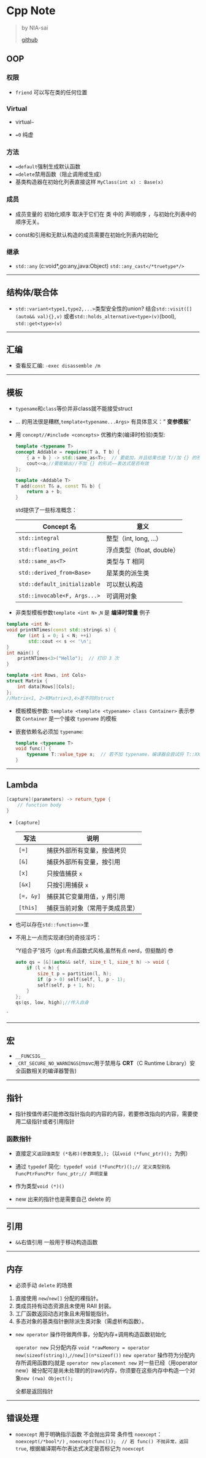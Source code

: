 # Cpp Note

> by NIA-sai
>
> [github](https://github.com/NIA-sai/CppNote) 







## OOP

### 权限

- `friend` 可以写在类的任何位置

### Virtual

- virtual`~`

- `=0` 纯虚

### 方法

- `=default`强制生成默认函数
- `=delete`禁用函数（阻止调用或生成）
- 基类构造器在初始化列表直接这样 `MyClass(int x) : Base(x) `

### 成员

- 成员变量的 初始化顺序 取决于它们在 类 中的 声明顺序 ，与初始化列表中的顺序无关。

- const和引用和无默认构造的成员需要在初始化列表内初始化

### 继承

- `std::any` (c:void*,go:any,java:Object)
  `std::any_cast</*truetype*/>`





-----







## 结构体/联合体

- `std::variant<type1,type2,...>`类型安全性的union?
  结合`std::visit([](auto&& val){},v)`
  或者`std::holds_alternative<type>(v)`(bool), `std::get<type>(v)`





-----







## 汇编

- 查看反汇编: `-exec disassemble /m`





-----





## 模板

- `typename`和`class`等价并非class就不能接受struct

- ... 的用法很是糟糕,`template<typename...Args>` 有具体意义：“ **变参模板**”

- 用 `concept//#include <concepts>` 优雅约束(编译时检验)类型:
  ```c++
  template <typename T>
  concept Addable = requires(T a, T b) {
      { a + b } -> std::same_as<T>;  // 要能加，并且结果也是 T//加 {} 的形式——表达式的类型和值要求
      cout<<a;//要能输出//不加 {} 的形式——表达式是否有效
  };
  
  template <Addable T>
  T add(const T& a, const T& b) {
      return a + b;
  }
  ```


  

  std提供了一些标准概念：

  | Concept 名                   | 意义                      |
  | ---------------------------- | ------------------------- |
  | `std::integral`              | 整型（int, long, ...）    |
  | `std::floating_point`        | 浮点类型（float, double） |
  | `std::same_as<T>`            | 类型与 T 相同             |
  | `std::derived_from<Base>`    | 是某类的派生类            |
  | `std::default_initializable` | 可以默认构造              |
  | `std::invocable<F, Args...>` | 可调用对象                |

-  非类型模板参数`template <int N>` ,`N` 是 **编译时常量**
  例子

  ```c++
  template <int N>
  void printNTimes(const std::string& s) {
      for (int i = 0; i < N; ++i)
          std::cout << s << '\n';
  }
  int main() {
      printNTimes<3>("Hello");  // 打印 3 次
  }
  
  template <int Rows, int Cols>
  struct Matrix {
      int data[Rows][Cols];
  };
  //Matrix<1, 2>和Matrix<3,4>是不同的struct
  ```

- 模板模板参数: `template <template <typename> class Container>` 表示参数 `Container` 是一个接收 `typename` 的模板

- 嵌套依赖名必须加 `typename`: 
  ```c++
  template <typename T>
  void func() {
      typename T::value_type x;  // 若不加 typename，编译器会尝试将 T::XXX 视作静态成员
  }
  ```











-----







## Lambda

```cpp
[capture](parameters) -> return_type {
    // function body
}
```

- `[capture]`
  
  | 写法  | 说明                       |
  | ----- | -------------------------- |
  | `[=]` | 捕获外部所有变量，按值拷贝 |
  | `[&]` | 捕获外部所有变量，按引用 |
  | `[x]` | 只按值捕获 `x` |
  | `[&x]` | 只按引用捕获 `x` |
  | `[=, &y]` | 捕获其它变量用值，`y` 用引用 |
  | `[this]` | 捕获当前对象（常用于类成员里） |
  
-   也可以存在`std::function<>`里

- 不用上一点而实现递归的奇技淫巧：

  “Y组合子”技巧（gpt:有点函数式风格,虽然有点 nerd，但挺酷的 😎

  ```cpp
  auto qs = [&](auto&& self, size_t l, size_t h) -> void {
      if (l < h) {
          size_t p = partition(l, h);
          if (p > 0) self(self, l, p - 1);
          self(self, p + 1, h);
      }
  };
  qs(qs, low, high);//传入自身
  ```





`



-----







## 宏

- `__FUNCSIG__`
- `_CRT_SECURE_NO_WARNINGS`(msvc用于禁用与 **CRT**（C Runtime Library）安全函数相关的编译器警告)









-----



## 指针

- 指针按值传递只能修改指针指向的内容的内容，若要修改指向的内容，需要使用二级指针或者引用指针

### 函数指针

- 直接定义`返回值类型 (*名称)(参数类型,);`（以`void (*func_ptr)(); `为例）

- 通过 `typedef` 简化:`
typedef void (*FuncPtr)();// 定义类型别名` `FuncPtrFuncPtr func_ptr;// 声明变量`

- 作为类型`void (*)()`

- new 出来的指针也是需要自己 delete 的





-----







## 引用

- `&&`右值引用 一般用于移动构造函数







------







## 内存

-  必须手动 `delete` 的场景
  1. 直接使用 `new`/`new[]` 分配的裸指针。
  2. 类成员持有动态资源且未使用 RAII 封装。
  3. 工厂函数返回动态对象且未用智能指针。
  4. 多态对象的基类指针删除派生类对象（需虚析构函数）。

- `new operator`  操作符做两件事，分配内存+调用构造函数初始化

  `operator new` 只分配内存 `void *rawMemory = operator new(sizeof(string))`,`//new[](n*sizeof())`
  `new operator` 操作符为分配内存所调用函数的j就是 `operator new`
  `placement new` 对一些已经（用operator new）被分配可是尚未处理的的(raw)内存，你须要在这些内存中构造一个对象`new (rwa) Object();`

  全都是返回指针





-----







## 错误处理

- `noexcept` 用于明确指示函数 不会抛出异常
  条件性 `noexcept`： `noexcept(/*bool*/)` , `noexcept(func());  // 若 func() 不抛异常，返回 true`,  根据编译期布尔表达式决定是否标记为 `noexcept`
